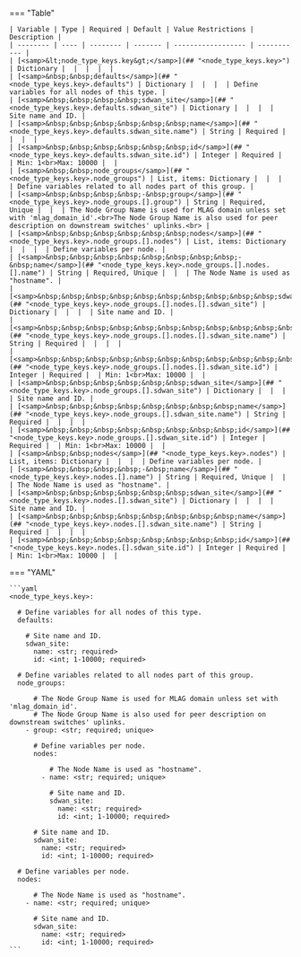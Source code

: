 <!--
  ~ Copyright (c) 2023 Arista Networks, Inc.
  ~ Use of this source code is governed by the Apache License 2.0
  ~ that can be found in the LICENSE file.
  -->
=== "Table"

    | Variable | Type | Required | Default | Value Restrictions | Description |
    | -------- | ---- | -------- | ------- | ------------------ | ----------- |
    | [<samp>&lt;node_type_keys.key&gt;</samp>](## "<node_type_keys.key>") | Dictionary |  |  |  |  |
    | [<samp>&nbsp;&nbsp;defaults</samp>](## "<node_type_keys.key>.defaults") | Dictionary |  |  |  | Define variables for all nodes of this type. |
    | [<samp>&nbsp;&nbsp;&nbsp;&nbsp;sdwan_site</samp>](## "<node_type_keys.key>.defaults.sdwan_site") | Dictionary |  |  |  | Site name and ID. |
    | [<samp>&nbsp;&nbsp;&nbsp;&nbsp;&nbsp;&nbsp;name</samp>](## "<node_type_keys.key>.defaults.sdwan_site.name") | String | Required |  |  |  |
    | [<samp>&nbsp;&nbsp;&nbsp;&nbsp;&nbsp;&nbsp;id</samp>](## "<node_type_keys.key>.defaults.sdwan_site.id") | Integer | Required |  | Min: 1<br>Max: 10000 |  |
    | [<samp>&nbsp;&nbsp;node_groups</samp>](## "<node_type_keys.key>.node_groups") | List, items: Dictionary |  |  |  | Define variables related to all nodes part of this group. |
    | [<samp>&nbsp;&nbsp;&nbsp;&nbsp;-&nbsp;group</samp>](## "<node_type_keys.key>.node_groups.[].group") | String | Required, Unique |  |  | The Node Group Name is used for MLAG domain unless set with 'mlag_domain_id'.<br>The Node Group Name is also used for peer description on downstream switches' uplinks.<br> |
    | [<samp>&nbsp;&nbsp;&nbsp;&nbsp;&nbsp;&nbsp;nodes</samp>](## "<node_type_keys.key>.node_groups.[].nodes") | List, items: Dictionary |  |  |  | Define variables per node. |
    | [<samp>&nbsp;&nbsp;&nbsp;&nbsp;&nbsp;&nbsp;&nbsp;&nbsp;-&nbsp;name</samp>](## "<node_type_keys.key>.node_groups.[].nodes.[].name") | String | Required, Unique |  |  | The Node Name is used as "hostname". |
    | [<samp>&nbsp;&nbsp;&nbsp;&nbsp;&nbsp;&nbsp;&nbsp;&nbsp;&nbsp;&nbsp;sdwan_site</samp>](## "<node_type_keys.key>.node_groups.[].nodes.[].sdwan_site") | Dictionary |  |  |  | Site name and ID. |
    | [<samp>&nbsp;&nbsp;&nbsp;&nbsp;&nbsp;&nbsp;&nbsp;&nbsp;&nbsp;&nbsp;&nbsp;&nbsp;name</samp>](## "<node_type_keys.key>.node_groups.[].nodes.[].sdwan_site.name") | String | Required |  |  |  |
    | [<samp>&nbsp;&nbsp;&nbsp;&nbsp;&nbsp;&nbsp;&nbsp;&nbsp;&nbsp;&nbsp;&nbsp;&nbsp;id</samp>](## "<node_type_keys.key>.node_groups.[].nodes.[].sdwan_site.id") | Integer | Required |  | Min: 1<br>Max: 10000 |  |
    | [<samp>&nbsp;&nbsp;&nbsp;&nbsp;&nbsp;&nbsp;sdwan_site</samp>](## "<node_type_keys.key>.node_groups.[].sdwan_site") | Dictionary |  |  |  | Site name and ID. |
    | [<samp>&nbsp;&nbsp;&nbsp;&nbsp;&nbsp;&nbsp;&nbsp;&nbsp;name</samp>](## "<node_type_keys.key>.node_groups.[].sdwan_site.name") | String | Required |  |  |  |
    | [<samp>&nbsp;&nbsp;&nbsp;&nbsp;&nbsp;&nbsp;&nbsp;&nbsp;id</samp>](## "<node_type_keys.key>.node_groups.[].sdwan_site.id") | Integer | Required |  | Min: 1<br>Max: 10000 |  |
    | [<samp>&nbsp;&nbsp;nodes</samp>](## "<node_type_keys.key>.nodes") | List, items: Dictionary |  |  |  | Define variables per node. |
    | [<samp>&nbsp;&nbsp;&nbsp;&nbsp;-&nbsp;name</samp>](## "<node_type_keys.key>.nodes.[].name") | String | Required, Unique |  |  | The Node Name is used as "hostname". |
    | [<samp>&nbsp;&nbsp;&nbsp;&nbsp;&nbsp;&nbsp;sdwan_site</samp>](## "<node_type_keys.key>.nodes.[].sdwan_site") | Dictionary |  |  |  | Site name and ID. |
    | [<samp>&nbsp;&nbsp;&nbsp;&nbsp;&nbsp;&nbsp;&nbsp;&nbsp;name</samp>](## "<node_type_keys.key>.nodes.[].sdwan_site.name") | String | Required |  |  |  |
    | [<samp>&nbsp;&nbsp;&nbsp;&nbsp;&nbsp;&nbsp;&nbsp;&nbsp;id</samp>](## "<node_type_keys.key>.nodes.[].sdwan_site.id") | Integer | Required |  | Min: 1<br>Max: 10000 |  |

=== "YAML"

    ```yaml
    <node_type_keys.key>:

      # Define variables for all nodes of this type.
      defaults:

        # Site name and ID.
        sdwan_site:
          name: <str; required>
          id: <int; 1-10000; required>

      # Define variables related to all nodes part of this group.
      node_groups:

          # The Node Group Name is used for MLAG domain unless set with 'mlag_domain_id'.
          # The Node Group Name is also used for peer description on downstream switches' uplinks.
        - group: <str; required; unique>

          # Define variables per node.
          nodes:

              # The Node Name is used as "hostname".
            - name: <str; required; unique>

              # Site name and ID.
              sdwan_site:
                name: <str; required>
                id: <int; 1-10000; required>

          # Site name and ID.
          sdwan_site:
            name: <str; required>
            id: <int; 1-10000; required>

      # Define variables per node.
      nodes:

          # The Node Name is used as "hostname".
        - name: <str; required; unique>

          # Site name and ID.
          sdwan_site:
            name: <str; required>
            id: <int; 1-10000; required>
    ```
